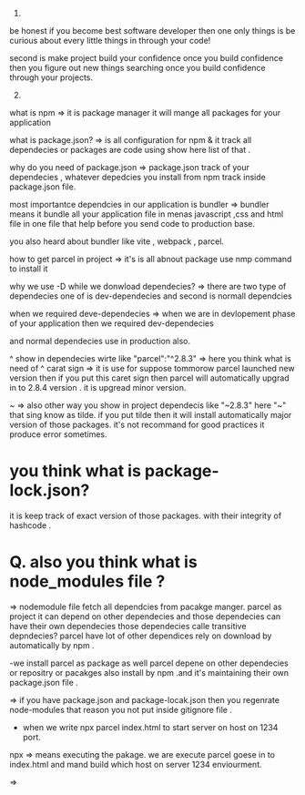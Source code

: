 1.
be honest if you become best software developer then one only things is be curious about every little things in through your code!

second is make project build your confidence once you build confidence then you figure out new things searching once you build confidence
 through your projects.


2. 
what is npm => it is package manager it will mange all packages for your application

what is package.json? => is all configuration for npm  & it track all dependecies or packages are code using show here list of that .


why do you need of package.json =>  package.json track of your dependecies , whatever depedcies you install from npm track inside
                                      package.json file.

most importantce dependcies in our application is bundler => bundler means it bundle all your application file in menas javascript ,css and html file in one file that help before you send code to production base.

you also heard about bundler like vite , webpack , parcel.

how to get parcel in project => it's is all abnout package use nmp command to install it 


why we use -D while we donwload dependecies? => there are two type of dependecies one of is dev-dependecies and  second is normall dependcies  

when we required deve-dependecies => when we are in devlopement phase of your application then we required dev-dependecies  

and normal dependecies use in production also.

^
show in dependecies wirte like "parcel":"^2.8.3" => here you think what is need of ^ carat sign  => it is use for suppose tommorow parcel launched new version then if you put this caret sign then parcel will automatically upgrad in to 2.8.4 version . it is upgread minor version.

~
=> also other way you show in project dependecis like "~2.8.3" here "~" that sing know as tilde. if you put tilde then it will install automatically major version of those packages. it's not recommand for good practices it produce error sometimes.


# you think what is package-lock.json?
it is keep  track of exact version of those packages. with their integrity of hashcode .

# Q. also you think what is node_modules file ? 

 => nodemodule file fetch all dependcies from pacakge manger. parcel as project it can depend on other dependecies and those dependecies can have their own dependecies those dependecies calle transitive depndecies?  parcel have lot of other dependices rely on download by automatically by npm .

-we install parcel as package as well parcel depene on other dependecies or repositry or pacakges also install by npm .and it's maintaining their own package.json file .


=> if you have package.json and package-locak.json then you regenrate node-modules that reason you not put inside gitignore file .

- when we write npx parcel index.html to start server on host on 1234 port.

npx =>  means executing the pakage. we are execute parcel goese in to index.html and mand build which host on server 1234 enviourment.

=>  <script src="./App.js">
 this way to treat browser script which not import reason we give type module to use with import export statement.


# what is role of parcel => so parcel is beast lot of things happen behind the scenes.

- Dev build
- Local Server

- HMR - Hot Module Replacement - if any changes in file update file using hmr basically read all file by parcel.

- File Watching Algorithums  - Written in C++

- Caching - Faster Builds. using parcel-cache folder file do all this things 

- Image Optimization 

- Minification file also

- Bundling 

- compressing

- consistent hashing

- Code Spliting

- Differntial Bundling - support older browswer also

- Better Error Suggestion

- Tree Shacking - will remove unused code for you 


- read docs for more information 

- The parcel-cache directory in a project typically contains cached data generated by the Parcel bundler. Parcel uses this cache to speed up subsequent builds by storing compiled assets, dependency information, and other data that doesn't need to be regenerated every time you run the bundler.




- Whatever you can regenrate don't put on github.


# browserslist (goto website for better understanding) 

- it's give you power to what verison of browser should support our application defind desire verison in package.json file.


# 3. laying the foundation

- If you customize command through command configure in package.json in scripts properites through keyword "start","build","test" , you show accroding your purpose set command.


- so first we strong on foundation again 
- So you think React element is  html element but you are wrong react element is end of day is object.


- ReactDOM lib convert react object in to html element and push on web.

- JSx is not HTML in javscript JSX is HTML-Lite or LIKe syntax but both are differnent.

# Component - 

- There are two types of component 1. class based components 2. functional based components

- JSX has super power inside JSX your can write any javscript expression indie {} curly braces.









